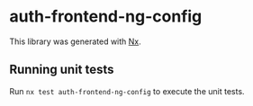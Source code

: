 # auth-frontend-ng-config

This library was generated with [Nx](https://nx.dev).

## Running unit tests

Run `nx test auth-frontend-ng-config` to execute the unit tests.
